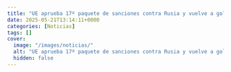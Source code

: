 ```yaml
---
title: "UE aprueba 17º paquete de sanciones contra Rusia y vuelve a golpear a 'flota fantasma'"
date: 2025-05-21T13:14:11+0000
categories: [Noticias]
tags: []
cover:
  image: "/images/noticias/"
  alt: "UE aprueba 17º paquete de sanciones contra Rusia y vuelve a golpear a 'flota fantasma'"
  hidden: false
---
```



